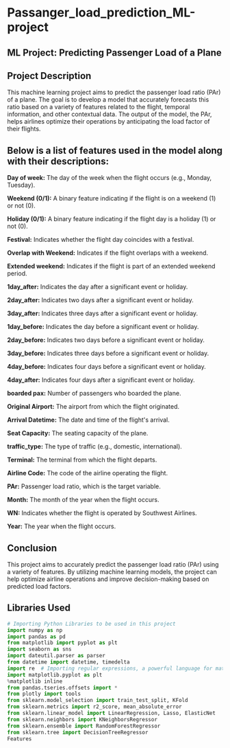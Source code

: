 # Passanger_load_prediction_ML-project
## ML Project: Predicting Passenger Load of a Plane

## Project Description
This machine learning project aims to predict the passenger load ratio (PAr) of a plane. The goal is to develop a model that accurately forecasts this ratio based on a variety of features related to the flight, temporal information, and other contextual data. The output of the model, the PAr, helps airlines optimize their operations by anticipating the load factor of their flights.

## Below is a list of features used in the model along with their descriptions:

**Day of week:** The day of the week when the flight occurs (e.g., Monday, Tuesday).

**Weekend (0/1):** A binary feature indicating if the flight is on a weekend (1) or not (0).

**Holiday (0/1):** A binary feature indicating if the flight day is a holiday (1) or not (0).

**Festival:** Indicates whether the flight day coincides with a festival.

**Overlap with Weekend:** Indicates if the flight overlaps with a weekend.

**Extended weekend:** Indicates if the flight is part of an extended weekend period.

**1day_after:** Indicates the day after a significant event or holiday.

**2day_after:** Indicates two days after a significant event or holiday.

**3day_after:** Indicates three days after a significant event or holiday.

**1day_before:** Indicates the day before a significant event or holiday.

**2day_before:** Indicates two days before a significant event or holiday.

**3day_before:** Indicates three days before a significant event or holiday.

**4day_before:** Indicates four days before a significant event or holiday.

**4day_after:** Indicates four days after a significant event or holiday.

**boarded pax:** Number of passengers who boarded the plane.

**Original Airport:** The airport from which the flight originated.

**Arrival Datetime:** The date and time of the flight's arrival.

**Seat Capacity:** The seating capacity of the plane.

**traffic_type:** The type of traffic (e.g., domestic, international).

**Terminal:** The terminal from which the flight departs.

**Airline Code:** The code of the airline operating the flight.

**PAr:** Passenger load ratio, which is the target variable.

**Month:** The month of the year when the flight occurs.

**WN:** Indicates whether the flight is operated by Southwest Airlines.

**Year:** The year when the flight occurs.

## Conclusion
This project aims to accurately predict the passenger load ratio (PAr) using a variety of features. By utilizing machine learning models, the project can help optimize airline operations and improve decision-making based on predicted load factors.

## Libraries Used
```python
# Importing Python Libraries to be used in this project
import numpy as np
import pandas as pd
from matplotlib import pyplot as plt
import seaborn as sns
import dateutil.parser as parser
from datetime import datetime, timedelta
import re  # Importing regular expressions, a powerful language for matching regular expressions
import matplotlib.pyplot as plt
%matplotlib inline
from pandas.tseries.offsets import *
from plotly import tools
from sklearn.model_selection import train_test_split, KFold
from sklearn.metrics import r2_score, mean_absolute_error
from sklearn.linear_model import LinearRegression, Lasso, ElasticNet
from sklearn.neighbors import KNeighborsRegressor
from sklearn.ensemble import RandomForestRegressor
from sklearn.tree import DecisionTreeRegressor
Features
